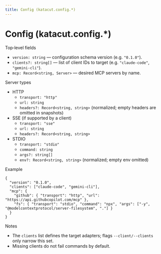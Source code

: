 ```yaml
---
title: Config (katacut.config.*)
---
```


# Config (katacut.config.*)

Top‑level fields
- `version: string` — configuration schema version (e.g. `"0.1.0"`).
- `clients?: string[]` — list of client IDs to target (e.g. `"claude-code"`, `"gemini-cli"`).
- `mcp: Record<string, Server>` — desired MCP servers by name.

Server types
- HTTP
  - `transport: "http"`
  - `url: string`
  - `headers?: Record<string, string>` (normalized; empty headers are omitted in snapshots)
- SSE (if supported by a client)
  - `transport: "sse"`
  - `url: string`
  - `headers?: Record<string, string>`
- STDIO
  - `transport: "stdio"`
  - `command: string`
  - `args?: string[]`
  - `env?: Record<string, string>` (normalized; empty env omitted)

Example
```jsonc
{
  "version": "0.1.0",
  "clients": ["claude-code", "gemini-cli"],
  "mcp": {
    "github": { "transport": "http", "url": "https://api.githubcopilot.com/mcp" },
    "fs": { "transport": "stdio", "command": "npx", "args": ["-y", "@modelcontextprotocol/server-filesystem", "."] }
  }
}
```

Notes
- The `clients` list defines the target adapters; flags `--client/--clients` only narrow this set.
- Missing clients do not fail commands by default.

